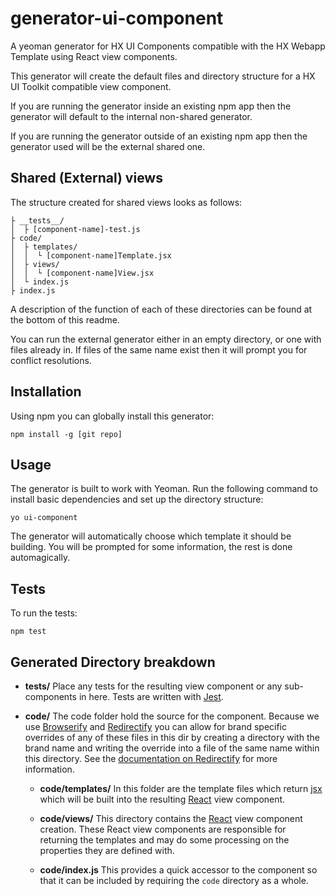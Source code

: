 # generator-ui-component
A yeoman generator for HX UI Components compatible with the HX Webapp Template using React view components.

This generator will create the default files and directory structure for a HX UI Toolkit compatible view component.

If you are running the generator inside an existing npm app then the generator will default to the internal non-shared generator.

If you are running the generator outside of an existing npm app then the generator used will be the external shared one.

## Shared (External) views
The structure created for shared views looks as follows:
```
├ __tests__/
│  ├ [component-name]-test.js
├ code/
│  ├ templates/
│  │  └ [component-name]Template.jsx 
│  ├ views/
│  │  └ [component-name]View.jsx
│  └ index.js
├ index.js
```
A description of the function of each of these directories can be found at the bottom of this readme.

You can run the external generator either in an empty directory, or one with files already in. If files of the same name exist
then it will prompt you for conflict resolutions.

## Installation
Using npm you can globally install this generator:

`npm install -g [git repo]`

## Usage
The generator is built to work with Yeoman. Run the following command to install basic dependencies and set up the directory structure:

`yo ui-component`

The generator will automatically choose which template it should be building.
You will be prompted for some information, the rest is done automagically.


## Tests
To run the tests:

`npm test`

## Generated Directory breakdown
* **__tests__/**
Place any tests for the resulting view component or any sub-components in here. Tests are written with [Jest](https://facebook.github.io/jest/).

* **code/**
The code folder hold the source for the component. Because we use [Browserify](http://browserify.org/) and
[Redirectify](https://www.npmjs.com/package/redirectify) you can allow for brand specific overrides of any of
these files in this dir by creating a directory with the brand name and writing the override into a
file of the same name within this directory. See the [documentation on Redirectify](https://www.npmjs.com/package/redirectify) for more information.

    * **code/templates/**
In this folder are the template files which return [jsx](http://facebook.github.io/react/docs/jsx-in-depth.html) 
which will be built into the resulting [React](http://facebook.github.io/react/) view component.

    * **code/views/**
This directory contains the [React](http://facebook.github.io/react/) view component creation. These React view components are responsible
for returning the templates and may do some processing on the properties they are defined with.

    * **code/index.js**
This provides a quick accessor to the component so that it can be included by requiring the `code` directory as a whole.
